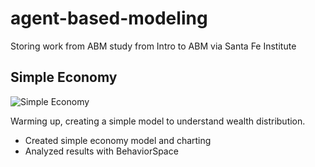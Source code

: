 # agent-based-modeling
Storing work from ABM study from Intro to ABM via Santa Fe Institute


## Simple Economy

![Simple Economy](img/simple-economy.jpg)

Warming up, creating a simple model to understand wealth distribution.

* Created simple economy model and charting
* Analyzed results with BehaviorSpace

